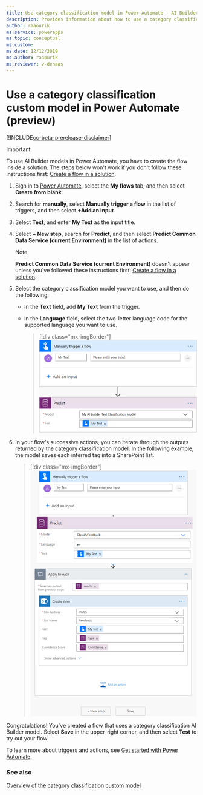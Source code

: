 ```yaml
---
title: Use category classification model in Power Automate - AI Builder | Microsoft Docs
description: Provides information about how to use a category classification model in Power Automate.
author: raaourik
ms.service: powerapps
ms.topic: conceptual
ms.custom: 
ms.date: 12/12/2019
ms.author: raaourik
ms.reviewer: v-dehaas
---
```


# Use a category classification custom model in Power Automate (preview)
<!--Okay to add "preview"?-->
[!INCLUDE[cc-beta-prerelease-disclaimer](./includes/cc-beta-prerelease-disclaimer.md)]

> [!IMPORTANT]
 > To use AI Builder models in Power Automate, you have to create the flow inside a solution. The steps below won't work if you don't follow these instructions first: [Create a flow in a solution](/flow/create-flow-solution).

1. Sign in to [Power Automate](https://flow.microsoft.com/), select the **My flows** tab, and then select **Create from blank**.

1. Search for **manually**, select **Manually trigger a flow** in the list of triggers, and then select **+Add an input**.

1. Select **Text**, and enter **My Text** as the input title.
1. Select **+ New step**, search for **Predict**, and then select **Predict Common Data Service (current Environment)** in the list of actions.
    >[!NOTE]
    > **Predict Common Data Service (current Environment)** doesn't appear unless you've followed these instructions first: [Create a flow in a solution](/flow/create-flow-solution).

1. Select the category classification model you want to use, and then do the following:

   - In the **Text** field, add **My Text** from the trigger.
   - In the **Language** field, select the two-letter language code for the supported language you want to use.

      > [!div class="mx-imgBorder"]
      > ![Trigger a flow screen](media/trigger-flow.png "Trigger a flow screen")

1. In your flow's successive actions, you can iterate through the outputs returned by the category classification model. In the following example, the model saves each inferred tag into a SharePoint list.<!--Can you add what's going on here to the alt text? Information should never be carried only in images, there needs to be a text explanation too.-->

    > [!div class="mx-imgBorder"]
    > ![Trigger a flow example](media/trigger-flow-example.png "Trigger a flow example")

Congratulations! You've created a flow that uses a category classification AI Builder model. Select **Save** in the upper-right corner, and then select **Test** to try out your flow.

To learn more about triggers and actions, see [Get started with Power Automate](/flow/getting-started).

### See also

[Overview of the category classification custom model](text-classification-overview.md)
